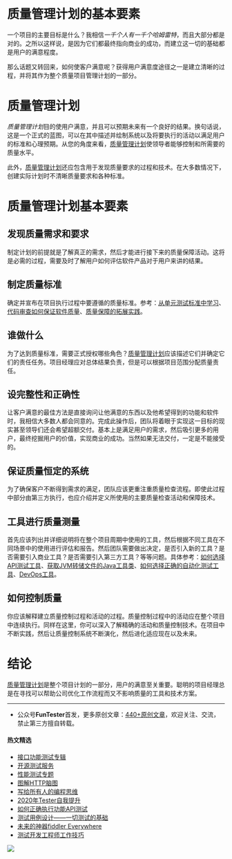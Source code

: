 # 质量管理计划的基本要素




一个项目的主要目标是什么？我相信*一千个人有一千个哈姆雷特*，而且大部分都是对的。之所以这样说，是因为它们都最终指向商业的成功，而建立这一切的基础都是用户的满意程度。

那么话题又转回来，如何使客户满意呢？获得用户满意度途径之一是建立清晰的过程，并将其作为整个质量项目管理计划的一部分。

# 质量管理计划

*质量管理计划*目的使用户满意，并且可以预期未来有一个良好的结果。换句话说，这是一个正式的蓝图，可以在其中描述并绘制系统以及将要执行的活动以满足用户的标准和心理预期。从您的角度来看，[质量管理计划](https://mp.weixin.qq.com/s/ztXYE8EtwlkUdxnk1cjKVg)使领导者能够控制和所需要的质量水平。

此外，[质量管理计划](https://mp.weixin.qq.com/s/ztXYE8EtwlkUdxnk1cjKVg)还应包含用于发现质量要求的过程和技术。在大多数情况下，创建实际计划时不清晰质量要求和各种标准。


# 质量管理计划基本要素

## 发现质量需求和要求

制定计划的前提就是了解真正的需求，然后才能进行接下来的质量保障活动。这将是必需的过程，需要及时了解用户如何评估软件产品对于用户来讲的结果。

## 制定质量标准

确定并宣布在项目执行过程中要遵循的质量标准。参考：[从单元测试标准中学习](https://mp.weixin.qq.com/s/x0TyMAdPBWYL7JSPAmoQsw)、[代码审查如何保证软件质量](https://mp.weixin.qq.com/s/osRnG09KDqEojiV3kp2nrw)、[质量保障的拓展实践](https://mp.weixin.qq.com/s/a3sd0dQnjk3TerOhfo-1ng)。

## 谁做什么

为了达到质量标准，需要正式授权哪些角色？[质量管理计划](https://mp.weixin.qq.com/s/ztXYE8EtwlkUdxnk1cjKVg)应该描述它们并确定它们的责任任务。项目经理应对总体结果负责，但是可以根据项目范围分配质量责任。

## 设完整性和正确性

让客户满意的最佳方法是直接询问让他满意的东西以及他希望得到的功能和软件时，我相信大多数人都会同意的。完成此操作后，团队将着眼于实现这一目标的现实甚至领导们还会希望超额交付。基本上是满足用户的需求，然后吸引更多的用户，最终挖掘用户的价值，实现商业的成功。当然如果无法交付，一定是不能接受的。

## 保证质量恒定的系统

为了确保客户不断得到需求的满足，团队应该更重注重质量检查流程。即使此过程中部分由第三方执行，也应介绍并定义所使用的主要质量检查活动和保障技术。

## 工具进行质量测量

首先应该列出并详细说明将在整个项目周期中使用的工具，然后根据不同工具在不同场景中的使用进行评估和报告。然后团队需要做出决定，是否引入新的工具？是否需要引入商业工具？是否需要引入第三方工具？等等问题。具体参考：[如何选择API测试工具](https://mp.weixin.qq.com/s/m2TNJDiqAAWYV9L6UP-29w)、[获取JVM转储文件的Java工具类](https://mp.weixin.qq.com/s/f_TlOb3m8MeR3argBmTzzA)、[如何选择正确的自动化测试工具](https://mp.weixin.qq.com/s/_Ee78UW9CxRpV5MoTrfgCQ)、[DevOps工具](https://mp.weixin.qq.com/s/4r8FoxQyYZ5naowML5Cw-Q)。

## 如何控制质量

你应该解释建立质量控制过程和活动的过程。质量控制过程中的活动应在整个项目中连续执行。同样在这里，你可以深入了解精确的活动和质量控制技术。在项目中不断实践，然后让质量控制系统不断演化，然后进化适应现在以及未来。

# 结论

[质量管理计划](https://mp.weixin.qq.com/s/ztXYE8EtwlkUdxnk1cjKVg)是整个项目计划的一部分，用户的满意至关重要。聪明的项目经理总是在寻找可以帮助公司优化工作流程而又不影响质量的工具和技术方案。

--- 
* 公众号**FunTester**首发，更多原创文章：[440+原创文章](https://mp.weixin.qq.com/s/s7ZmCNBYy3j-71JFbtgneg)，欢迎关注、交流，禁止第三方擅自转载。

#### 热文精选

- [接口功能测试专辑](https://mp.weixin.qq.com/mp/appmsgalbum?action=getalbum&album_id=1321895538945638401&__biz=MzU4MTE2NDEyMQ==#wechat_redirect)
- [开源测试服务](https://mp.weixin.qq.com/s/ZOs0cp_vt6_iiundHaKk4g)
- [性能测试专题](https://mp.weixin.qq.com/mp/appmsgalbum?action=getalbum&album_id=1319027448301961218&__biz=MzU4MTE2NDEyMQ==#wechat_redirect)
- [图解HTTP脑图](https://mp.weixin.qq.com/s/100Vm8FVEuXs0x6rDGTipw)
- [写给所有人的编程思维](https://mp.weixin.qq.com/s/Oj33UCnYfbUgzsBzEm2GPQ)
- [2020年Tester自我提升](https://mp.weixin.qq.com/s/vuhUp85_6Sbg6ReAN3TTSQ)
- [如何正确执行功能API测试](https://mp.weixin.qq.com/s/aeGx5O_jK_iTD9KUtylWmA)
- [测试用例设计——一切测试的基础](https://mp.weixin.qq.com/s/0_ubnlhp2jk-jxHxJ95E9g)
- [未来的神器fiddler Everywhere](https://mp.weixin.qq.com/s/-BSuHR6RPkdv8R-iy47MLQ)
- [测试开发工程师工作技巧](https://mp.weixin.qq.com/s/TvrUCisja5Zbq-NIwy_2fQ)

![](https://mmbiz.qpic.cn/mmbiz_png/13eN86FKXzCcsLRmf6VicSKFPfvMT8p7eg7iaBGgPxmbNxHsBcOic2rcw1TCvS1PTGC6WkRFXA7yoqr2bVlrEQqlA/640?wx_fmt=png&tp=webp&wxfrom=5&wx_lazy=1&wx_co=1)